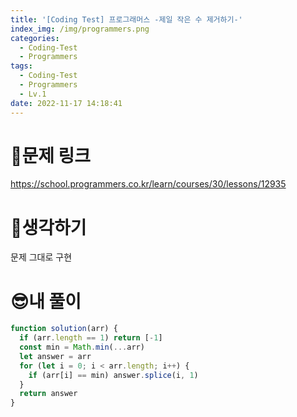 ```yaml
---
title: '[Coding Test] 프로그래머스 -제일 작은 수 제거하기-'
index_img: /img/programmers.png
categories:
  - Coding-Test
  - Programmers
tags:
  - Coding-Test
  - Programmers
  - Lv.1
date: 2022-11-17 14:18:41
---
```

# 📃문제 링크
https://school.programmers.co.kr/learn/courses/30/lessons/12935

# 🤨생각하기
문제 그대로 구현

# 😎내 풀이
```js
function solution(arr) {
  if (arr.length == 1) return [-1]
  const min = Math.min(...arr)
  let answer = arr
  for (let i = 0; i < arr.length; i++) {
    if (arr[i] == min) answer.splice(i, 1)
  }
  return answer
}
```